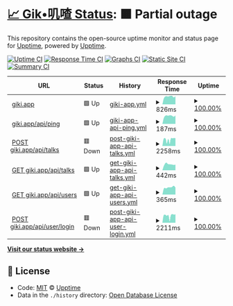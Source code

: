 # [📈 Gik•叽喳 Status](https://giki.app): <!--live status--> **🟧 Partial outage**

This repository contains the open-source uptime monitor and status page for [Upptime](https://upptime.js.org), powered by [Upptime](https://github.com/upptime/upptime).

[![Uptime CI](https://github.com/koj-co/upptime/workflows/Uptime%20CI/badge.svg)](https://github.com/koj-co/upptime/actions?query=workflow%3A%22Uptime+CI%22)
[![Response Time CI](https://github.com/koj-co/upptime/workflows/Response%20Time%20CI/badge.svg)](https://github.com/koj-co/upptime/actions?query=workflow%3A%22Response+Time+CI%22)
[![Graphs CI](https://github.com/koj-co/upptime/workflows/Graphs%20CI/badge.svg)](https://github.com/koj-co/upptime/actions?query=workflow%3A%22Graphs+CI%22)
[![Static Site CI](https://github.com/koj-co/upptime/workflows/Static%20Site%20CI/badge.svg)](https://github.com/koj-co/upptime/actions?query=workflow%3A%22Static+Site+CI%22)
[![Summary CI](https://github.com/koj-co/upptime/workflows/Summary%20CI/badge.svg)](https://github.com/koj-co/upptime/actions?query=workflow%3A%22Summary+CI%22)

<!--start: status pages-->
<!-- This summary is generated by Upptime (https://github.com/upptime/upptime) -->
<!-- Do not edit this manually, your changes will be overwritten -->
<!-- prettier-ignore -->
| URL | Status | History | Response Time | Uptime |
| --- | ------ | ------- | ------------- | ------ |
| <img alt="" src="https://favicons.githubusercontent.com/giki.app" height="13"> [giki.app](https://giki.app) | 🟩 Up | [giki-app.yml](https://github.com/gikiapp/status/commits/HEAD/history/giki-app.yml) | <details><summary><img alt="Response time graph" src="./graphs/giki-app/response-time-week.png" height="20"> 826ms</summary><br><a href="https://gikiapp.github.io/status/history/giki-app"><img alt="Response time 449" src="https://img.shields.io/endpoint?url=https%3A%2F%2Fraw.githubusercontent.com%2Fgikiapp%2Fstatus%2FHEAD%2Fapi%2Fgiki-app%2Fresponse-time.json"></a><br><a href="https://gikiapp.github.io/status/history/giki-app"><img alt="24-hour response time 812" src="https://img.shields.io/endpoint?url=https%3A%2F%2Fraw.githubusercontent.com%2Fgikiapp%2Fstatus%2FHEAD%2Fapi%2Fgiki-app%2Fresponse-time-day.json"></a><br><a href="https://gikiapp.github.io/status/history/giki-app"><img alt="7-day response time 826" src="https://img.shields.io/endpoint?url=https%3A%2F%2Fraw.githubusercontent.com%2Fgikiapp%2Fstatus%2FHEAD%2Fapi%2Fgiki-app%2Fresponse-time-week.json"></a><br><a href="https://gikiapp.github.io/status/history/giki-app"><img alt="30-day response time 811" src="https://img.shields.io/endpoint?url=https%3A%2F%2Fraw.githubusercontent.com%2Fgikiapp%2Fstatus%2FHEAD%2Fapi%2Fgiki-app%2Fresponse-time-month.json"></a><br><a href="https://gikiapp.github.io/status/history/giki-app"><img alt="1-year response time 449" src="https://img.shields.io/endpoint?url=https%3A%2F%2Fraw.githubusercontent.com%2Fgikiapp%2Fstatus%2FHEAD%2Fapi%2Fgiki-app%2Fresponse-time-year.json"></a></details> | <details><summary><a href="https://gikiapp.github.io/status/history/giki-app">100.00%</a></summary><a href="https://gikiapp.github.io/status/history/giki-app"><img alt="All-time uptime 97.88%" src="https://img.shields.io/endpoint?url=https%3A%2F%2Fraw.githubusercontent.com%2Fgikiapp%2Fstatus%2FHEAD%2Fapi%2Fgiki-app%2Fuptime.json"></a><br><a href="https://gikiapp.github.io/status/history/giki-app"><img alt="24-hour uptime 100.00%" src="https://img.shields.io/endpoint?url=https%3A%2F%2Fraw.githubusercontent.com%2Fgikiapp%2Fstatus%2FHEAD%2Fapi%2Fgiki-app%2Fuptime-day.json"></a><br><a href="https://gikiapp.github.io/status/history/giki-app"><img alt="7-day uptime 100.00%" src="https://img.shields.io/endpoint?url=https%3A%2F%2Fraw.githubusercontent.com%2Fgikiapp%2Fstatus%2FHEAD%2Fapi%2Fgiki-app%2Fuptime-week.json"></a><br><a href="https://gikiapp.github.io/status/history/giki-app"><img alt="30-day uptime 100.00%" src="https://img.shields.io/endpoint?url=https%3A%2F%2Fraw.githubusercontent.com%2Fgikiapp%2Fstatus%2FHEAD%2Fapi%2Fgiki-app%2Fuptime-month.json"></a><br><a href="https://gikiapp.github.io/status/history/giki-app"><img alt="1-year uptime 97.88%" src="https://img.shields.io/endpoint?url=https%3A%2F%2Fraw.githubusercontent.com%2Fgikiapp%2Fstatus%2FHEAD%2Fapi%2Fgiki-app%2Fuptime-year.json"></a></details>
| <img alt="" src="https://favicons.githubusercontent.com/giki.app" height="13"> [giki.app/api/ping](https://giki.app/api/ping) | 🟩 Up | [giki-app-api-ping.yml](https://github.com/gikiapp/status/commits/HEAD/history/giki-app-api-ping.yml) | <details><summary><img alt="Response time graph" src="./graphs/giki-app-api-ping/response-time-week.png" height="20"> 187ms</summary><br><a href="https://gikiapp.github.io/status/history/giki-app-api-ping"><img alt="Response time 1596" src="https://img.shields.io/endpoint?url=https%3A%2F%2Fraw.githubusercontent.com%2Fgikiapp%2Fstatus%2FHEAD%2Fapi%2Fgiki-app-api-ping%2Fresponse-time.json"></a><br><a href="https://gikiapp.github.io/status/history/giki-app-api-ping"><img alt="24-hour response time 190" src="https://img.shields.io/endpoint?url=https%3A%2F%2Fraw.githubusercontent.com%2Fgikiapp%2Fstatus%2FHEAD%2Fapi%2Fgiki-app-api-ping%2Fresponse-time-day.json"></a><br><a href="https://gikiapp.github.io/status/history/giki-app-api-ping"><img alt="7-day response time 187" src="https://img.shields.io/endpoint?url=https%3A%2F%2Fraw.githubusercontent.com%2Fgikiapp%2Fstatus%2FHEAD%2Fapi%2Fgiki-app-api-ping%2Fresponse-time-week.json"></a><br><a href="https://gikiapp.github.io/status/history/giki-app-api-ping"><img alt="30-day response time 184" src="https://img.shields.io/endpoint?url=https%3A%2F%2Fraw.githubusercontent.com%2Fgikiapp%2Fstatus%2FHEAD%2Fapi%2Fgiki-app-api-ping%2Fresponse-time-month.json"></a><br><a href="https://gikiapp.github.io/status/history/giki-app-api-ping"><img alt="1-year response time 1596" src="https://img.shields.io/endpoint?url=https%3A%2F%2Fraw.githubusercontent.com%2Fgikiapp%2Fstatus%2FHEAD%2Fapi%2Fgiki-app-api-ping%2Fresponse-time-year.json"></a></details> | <details><summary><a href="https://gikiapp.github.io/status/history/giki-app-api-ping">100.00%</a></summary><a href="https://gikiapp.github.io/status/history/giki-app-api-ping"><img alt="All-time uptime 98.29%" src="https://img.shields.io/endpoint?url=https%3A%2F%2Fraw.githubusercontent.com%2Fgikiapp%2Fstatus%2FHEAD%2Fapi%2Fgiki-app-api-ping%2Fuptime.json"></a><br><a href="https://gikiapp.github.io/status/history/giki-app-api-ping"><img alt="24-hour uptime 100.00%" src="https://img.shields.io/endpoint?url=https%3A%2F%2Fraw.githubusercontent.com%2Fgikiapp%2Fstatus%2FHEAD%2Fapi%2Fgiki-app-api-ping%2Fuptime-day.json"></a><br><a href="https://gikiapp.github.io/status/history/giki-app-api-ping"><img alt="7-day uptime 100.00%" src="https://img.shields.io/endpoint?url=https%3A%2F%2Fraw.githubusercontent.com%2Fgikiapp%2Fstatus%2FHEAD%2Fapi%2Fgiki-app-api-ping%2Fuptime-week.json"></a><br><a href="https://gikiapp.github.io/status/history/giki-app-api-ping"><img alt="30-day uptime 100.00%" src="https://img.shields.io/endpoint?url=https%3A%2F%2Fraw.githubusercontent.com%2Fgikiapp%2Fstatus%2FHEAD%2Fapi%2Fgiki-app-api-ping%2Fuptime-month.json"></a><br><a href="https://gikiapp.github.io/status/history/giki-app-api-ping"><img alt="1-year uptime 98.29%" src="https://img.shields.io/endpoint?url=https%3A%2F%2Fraw.githubusercontent.com%2Fgikiapp%2Fstatus%2FHEAD%2Fapi%2Fgiki-app-api-ping%2Fuptime-year.json"></a></details>
| <img alt="" src="https://favicons.githubusercontent.com/giki.app" height="13"> [POST giki.app/api/talks](https://giki.app/api/talks) | 🟥 Down | [post-giki-app-api-talks.yml](https://github.com/gikiapp/status/commits/HEAD/history/post-giki-app-api-talks.yml) | <details><summary><img alt="Response time graph" src="./graphs/post-giki-app-api-talks/response-time-week.png" height="20"> 2258ms</summary><br><a href="https://gikiapp.github.io/status/history/post-giki-app-api-talks"><img alt="Response time 849" src="https://img.shields.io/endpoint?url=https%3A%2F%2Fraw.githubusercontent.com%2Fgikiapp%2Fstatus%2FHEAD%2Fapi%2Fpost-giki-app-api-talks%2Fresponse-time.json"></a><br><a href="https://gikiapp.github.io/status/history/post-giki-app-api-talks"><img alt="24-hour response time 2930" src="https://img.shields.io/endpoint?url=https%3A%2F%2Fraw.githubusercontent.com%2Fgikiapp%2Fstatus%2FHEAD%2Fapi%2Fpost-giki-app-api-talks%2Fresponse-time-day.json"></a><br><a href="https://gikiapp.github.io/status/history/post-giki-app-api-talks"><img alt="7-day response time 2258" src="https://img.shields.io/endpoint?url=https%3A%2F%2Fraw.githubusercontent.com%2Fgikiapp%2Fstatus%2FHEAD%2Fapi%2Fpost-giki-app-api-talks%2Fresponse-time-week.json"></a><br><a href="https://gikiapp.github.io/status/history/post-giki-app-api-talks"><img alt="30-day response time 2319" src="https://img.shields.io/endpoint?url=https%3A%2F%2Fraw.githubusercontent.com%2Fgikiapp%2Fstatus%2FHEAD%2Fapi%2Fpost-giki-app-api-talks%2Fresponse-time-month.json"></a><br><a href="https://gikiapp.github.io/status/history/post-giki-app-api-talks"><img alt="1-year response time 849" src="https://img.shields.io/endpoint?url=https%3A%2F%2Fraw.githubusercontent.com%2Fgikiapp%2Fstatus%2FHEAD%2Fapi%2Fpost-giki-app-api-talks%2Fresponse-time-year.json"></a></details> | <details><summary><a href="https://gikiapp.github.io/status/history/post-giki-app-api-talks">100.00%</a></summary><a href="https://gikiapp.github.io/status/history/post-giki-app-api-talks"><img alt="All-time uptime 35.67%" src="https://img.shields.io/endpoint?url=https%3A%2F%2Fraw.githubusercontent.com%2Fgikiapp%2Fstatus%2FHEAD%2Fapi%2Fpost-giki-app-api-talks%2Fuptime.json"></a><br><a href="https://gikiapp.github.io/status/history/post-giki-app-api-talks"><img alt="24-hour uptime 99.99%" src="https://img.shields.io/endpoint?url=https%3A%2F%2Fraw.githubusercontent.com%2Fgikiapp%2Fstatus%2FHEAD%2Fapi%2Fpost-giki-app-api-talks%2Fuptime-day.json"></a><br><a href="https://gikiapp.github.io/status/history/post-giki-app-api-talks"><img alt="7-day uptime 100.00%" src="https://img.shields.io/endpoint?url=https%3A%2F%2Fraw.githubusercontent.com%2Fgikiapp%2Fstatus%2FHEAD%2Fapi%2Fpost-giki-app-api-talks%2Fuptime-week.json"></a><br><a href="https://gikiapp.github.io/status/history/post-giki-app-api-talks"><img alt="30-day uptime 99.75%" src="https://img.shields.io/endpoint?url=https%3A%2F%2Fraw.githubusercontent.com%2Fgikiapp%2Fstatus%2FHEAD%2Fapi%2Fpost-giki-app-api-talks%2Fuptime-month.json"></a><br><a href="https://gikiapp.github.io/status/history/post-giki-app-api-talks"><img alt="1-year uptime 35.67%" src="https://img.shields.io/endpoint?url=https%3A%2F%2Fraw.githubusercontent.com%2Fgikiapp%2Fstatus%2FHEAD%2Fapi%2Fpost-giki-app-api-talks%2Fuptime-year.json"></a></details>
| <img alt="" src="https://favicons.githubusercontent.com/giki.app" height="13"> [GET giki.app/api/talks](https://giki.app/api/talks?user_name=i) | 🟩 Up | [get-giki-app-api-talks.yml](https://github.com/gikiapp/status/commits/HEAD/history/get-giki-app-api-talks.yml) | <details><summary><img alt="Response time graph" src="./graphs/get-giki-app-api-talks/response-time-week.png" height="20"> 442ms</summary><br><a href="https://gikiapp.github.io/status/history/get-giki-app-api-talks"><img alt="Response time 731" src="https://img.shields.io/endpoint?url=https%3A%2F%2Fraw.githubusercontent.com%2Fgikiapp%2Fstatus%2FHEAD%2Fapi%2Fget-giki-app-api-talks%2Fresponse-time.json"></a><br><a href="https://gikiapp.github.io/status/history/get-giki-app-api-talks"><img alt="24-hour response time 464" src="https://img.shields.io/endpoint?url=https%3A%2F%2Fraw.githubusercontent.com%2Fgikiapp%2Fstatus%2FHEAD%2Fapi%2Fget-giki-app-api-talks%2Fresponse-time-day.json"></a><br><a href="https://gikiapp.github.io/status/history/get-giki-app-api-talks"><img alt="7-day response time 442" src="https://img.shields.io/endpoint?url=https%3A%2F%2Fraw.githubusercontent.com%2Fgikiapp%2Fstatus%2FHEAD%2Fapi%2Fget-giki-app-api-talks%2Fresponse-time-week.json"></a><br><a href="https://gikiapp.github.io/status/history/get-giki-app-api-talks"><img alt="30-day response time 460" src="https://img.shields.io/endpoint?url=https%3A%2F%2Fraw.githubusercontent.com%2Fgikiapp%2Fstatus%2FHEAD%2Fapi%2Fget-giki-app-api-talks%2Fresponse-time-month.json"></a><br><a href="https://gikiapp.github.io/status/history/get-giki-app-api-talks"><img alt="1-year response time 731" src="https://img.shields.io/endpoint?url=https%3A%2F%2Fraw.githubusercontent.com%2Fgikiapp%2Fstatus%2FHEAD%2Fapi%2Fget-giki-app-api-talks%2Fresponse-time-year.json"></a></details> | <details><summary><a href="https://gikiapp.github.io/status/history/get-giki-app-api-talks">100.00%</a></summary><a href="https://gikiapp.github.io/status/history/get-giki-app-api-talks"><img alt="All-time uptime 98.24%" src="https://img.shields.io/endpoint?url=https%3A%2F%2Fraw.githubusercontent.com%2Fgikiapp%2Fstatus%2FHEAD%2Fapi%2Fget-giki-app-api-talks%2Fuptime.json"></a><br><a href="https://gikiapp.github.io/status/history/get-giki-app-api-talks"><img alt="24-hour uptime 100.00%" src="https://img.shields.io/endpoint?url=https%3A%2F%2Fraw.githubusercontent.com%2Fgikiapp%2Fstatus%2FHEAD%2Fapi%2Fget-giki-app-api-talks%2Fuptime-day.json"></a><br><a href="https://gikiapp.github.io/status/history/get-giki-app-api-talks"><img alt="7-day uptime 100.00%" src="https://img.shields.io/endpoint?url=https%3A%2F%2Fraw.githubusercontent.com%2Fgikiapp%2Fstatus%2FHEAD%2Fapi%2Fget-giki-app-api-talks%2Fuptime-week.json"></a><br><a href="https://gikiapp.github.io/status/history/get-giki-app-api-talks"><img alt="30-day uptime 100.00%" src="https://img.shields.io/endpoint?url=https%3A%2F%2Fraw.githubusercontent.com%2Fgikiapp%2Fstatus%2FHEAD%2Fapi%2Fget-giki-app-api-talks%2Fuptime-month.json"></a><br><a href="https://gikiapp.github.io/status/history/get-giki-app-api-talks"><img alt="1-year uptime 98.24%" src="https://img.shields.io/endpoint?url=https%3A%2F%2Fraw.githubusercontent.com%2Fgikiapp%2Fstatus%2FHEAD%2Fapi%2Fget-giki-app-api-talks%2Fuptime-year.json"></a></details>
| <img alt="" src="https://favicons.githubusercontent.com/giki.app" height="13"> [GET giki.app/api/users](https://giki.app/api/users?name=i) | 🟩 Up | [get-giki-app-api-users.yml](https://github.com/gikiapp/status/commits/HEAD/history/get-giki-app-api-users.yml) | <details><summary><img alt="Response time graph" src="./graphs/get-giki-app-api-users/response-time-week.png" height="20"> 365ms</summary><br><a href="https://gikiapp.github.io/status/history/get-giki-app-api-users"><img alt="Response time 525" src="https://img.shields.io/endpoint?url=https%3A%2F%2Fraw.githubusercontent.com%2Fgikiapp%2Fstatus%2FHEAD%2Fapi%2Fget-giki-app-api-users%2Fresponse-time.json"></a><br><a href="https://gikiapp.github.io/status/history/get-giki-app-api-users"><img alt="24-hour response time 367" src="https://img.shields.io/endpoint?url=https%3A%2F%2Fraw.githubusercontent.com%2Fgikiapp%2Fstatus%2FHEAD%2Fapi%2Fget-giki-app-api-users%2Fresponse-time-day.json"></a><br><a href="https://gikiapp.github.io/status/history/get-giki-app-api-users"><img alt="7-day response time 365" src="https://img.shields.io/endpoint?url=https%3A%2F%2Fraw.githubusercontent.com%2Fgikiapp%2Fstatus%2FHEAD%2Fapi%2Fget-giki-app-api-users%2Fresponse-time-week.json"></a><br><a href="https://gikiapp.github.io/status/history/get-giki-app-api-users"><img alt="30-day response time 366" src="https://img.shields.io/endpoint?url=https%3A%2F%2Fraw.githubusercontent.com%2Fgikiapp%2Fstatus%2FHEAD%2Fapi%2Fget-giki-app-api-users%2Fresponse-time-month.json"></a><br><a href="https://gikiapp.github.io/status/history/get-giki-app-api-users"><img alt="1-year response time 525" src="https://img.shields.io/endpoint?url=https%3A%2F%2Fraw.githubusercontent.com%2Fgikiapp%2Fstatus%2FHEAD%2Fapi%2Fget-giki-app-api-users%2Fresponse-time-year.json"></a></details> | <details><summary><a href="https://gikiapp.github.io/status/history/get-giki-app-api-users">100.00%</a></summary><a href="https://gikiapp.github.io/status/history/get-giki-app-api-users"><img alt="All-time uptime 98.29%" src="https://img.shields.io/endpoint?url=https%3A%2F%2Fraw.githubusercontent.com%2Fgikiapp%2Fstatus%2FHEAD%2Fapi%2Fget-giki-app-api-users%2Fuptime.json"></a><br><a href="https://gikiapp.github.io/status/history/get-giki-app-api-users"><img alt="24-hour uptime 100.00%" src="https://img.shields.io/endpoint?url=https%3A%2F%2Fraw.githubusercontent.com%2Fgikiapp%2Fstatus%2FHEAD%2Fapi%2Fget-giki-app-api-users%2Fuptime-day.json"></a><br><a href="https://gikiapp.github.io/status/history/get-giki-app-api-users"><img alt="7-day uptime 100.00%" src="https://img.shields.io/endpoint?url=https%3A%2F%2Fraw.githubusercontent.com%2Fgikiapp%2Fstatus%2FHEAD%2Fapi%2Fget-giki-app-api-users%2Fuptime-week.json"></a><br><a href="https://gikiapp.github.io/status/history/get-giki-app-api-users"><img alt="30-day uptime 100.00%" src="https://img.shields.io/endpoint?url=https%3A%2F%2Fraw.githubusercontent.com%2Fgikiapp%2Fstatus%2FHEAD%2Fapi%2Fget-giki-app-api-users%2Fuptime-month.json"></a><br><a href="https://gikiapp.github.io/status/history/get-giki-app-api-users"><img alt="1-year uptime 98.29%" src="https://img.shields.io/endpoint?url=https%3A%2F%2Fraw.githubusercontent.com%2Fgikiapp%2Fstatus%2FHEAD%2Fapi%2Fget-giki-app-api-users%2Fuptime-year.json"></a></details>
| <img alt="" src="https://favicons.githubusercontent.com/giki.app" height="13"> [POST giki.app/api/user/login](https://giki.app/api/user/login) | 🟥 Down | [post-giki-app-api-user-login.yml](https://github.com/gikiapp/status/commits/HEAD/history/post-giki-app-api-user-login.yml) | <details><summary><img alt="Response time graph" src="./graphs/post-giki-app-api-user-login/response-time-week.png" height="20"> 2211ms</summary><br><a href="https://gikiapp.github.io/status/history/post-giki-app-api-user-login"><img alt="Response time 2112" src="https://img.shields.io/endpoint?url=https%3A%2F%2Fraw.githubusercontent.com%2Fgikiapp%2Fstatus%2FHEAD%2Fapi%2Fpost-giki-app-api-user-login%2Fresponse-time.json"></a><br><a href="https://gikiapp.github.io/status/history/post-giki-app-api-user-login"><img alt="24-hour response time 2871" src="https://img.shields.io/endpoint?url=https%3A%2F%2Fraw.githubusercontent.com%2Fgikiapp%2Fstatus%2FHEAD%2Fapi%2Fpost-giki-app-api-user-login%2Fresponse-time-day.json"></a><br><a href="https://gikiapp.github.io/status/history/post-giki-app-api-user-login"><img alt="7-day response time 2211" src="https://img.shields.io/endpoint?url=https%3A%2F%2Fraw.githubusercontent.com%2Fgikiapp%2Fstatus%2FHEAD%2Fapi%2Fpost-giki-app-api-user-login%2Fresponse-time-week.json"></a><br><a href="https://gikiapp.github.io/status/history/post-giki-app-api-user-login"><img alt="30-day response time 2257" src="https://img.shields.io/endpoint?url=https%3A%2F%2Fraw.githubusercontent.com%2Fgikiapp%2Fstatus%2FHEAD%2Fapi%2Fpost-giki-app-api-user-login%2Fresponse-time-month.json"></a><br><a href="https://gikiapp.github.io/status/history/post-giki-app-api-user-login"><img alt="1-year response time 2112" src="https://img.shields.io/endpoint?url=https%3A%2F%2Fraw.githubusercontent.com%2Fgikiapp%2Fstatus%2FHEAD%2Fapi%2Fpost-giki-app-api-user-login%2Fresponse-time-year.json"></a></details> | <details><summary><a href="https://gikiapp.github.io/status/history/post-giki-app-api-user-login">100.00%</a></summary><a href="https://gikiapp.github.io/status/history/post-giki-app-api-user-login"><img alt="All-time uptime 81.79%" src="https://img.shields.io/endpoint?url=https%3A%2F%2Fraw.githubusercontent.com%2Fgikiapp%2Fstatus%2FHEAD%2Fapi%2Fpost-giki-app-api-user-login%2Fuptime.json"></a><br><a href="https://gikiapp.github.io/status/history/post-giki-app-api-user-login"><img alt="24-hour uptime 99.99%" src="https://img.shields.io/endpoint?url=https%3A%2F%2Fraw.githubusercontent.com%2Fgikiapp%2Fstatus%2FHEAD%2Fapi%2Fpost-giki-app-api-user-login%2Fuptime-day.json"></a><br><a href="https://gikiapp.github.io/status/history/post-giki-app-api-user-login"><img alt="7-day uptime 100.00%" src="https://img.shields.io/endpoint?url=https%3A%2F%2Fraw.githubusercontent.com%2Fgikiapp%2Fstatus%2FHEAD%2Fapi%2Fpost-giki-app-api-user-login%2Fuptime-week.json"></a><br><a href="https://gikiapp.github.io/status/history/post-giki-app-api-user-login"><img alt="30-day uptime 99.75%" src="https://img.shields.io/endpoint?url=https%3A%2F%2Fraw.githubusercontent.com%2Fgikiapp%2Fstatus%2FHEAD%2Fapi%2Fpost-giki-app-api-user-login%2Fuptime-month.json"></a><br><a href="https://gikiapp.github.io/status/history/post-giki-app-api-user-login"><img alt="1-year uptime 81.79%" src="https://img.shields.io/endpoint?url=https%3A%2F%2Fraw.githubusercontent.com%2Fgikiapp%2Fstatus%2FHEAD%2Fapi%2Fpost-giki-app-api-user-login%2Fuptime-year.json"></a></details>

<!--end: status pages-->

[**Visit our status website →**](https://gikiapp.github.io/status)

## 📄 License

- Code: [MIT](./LICENSE) © [Upptime](https://upptime.js.org)
- Data in the `./history` directory: [Open Database License](https://opendatacommons.org/licenses/odbl/1-0/)
